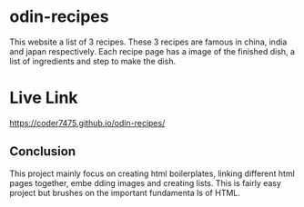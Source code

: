 # odin-recipes

This website a list of 3 recipes. These 3 recipes are famous in china, india and japan respectively.
 Each recipe page has a image of the finished dish, a list of ingredients and step to make the dish.

# Live Link

https://coder7475.github.io/odin-recipes/

## Conclusion

This project mainly focus on creating html boilerplates, linking different html pages together, embe
dding images and creating lists. This is fairly easy project but brushes on the important fundamenta
ls of HTML.
